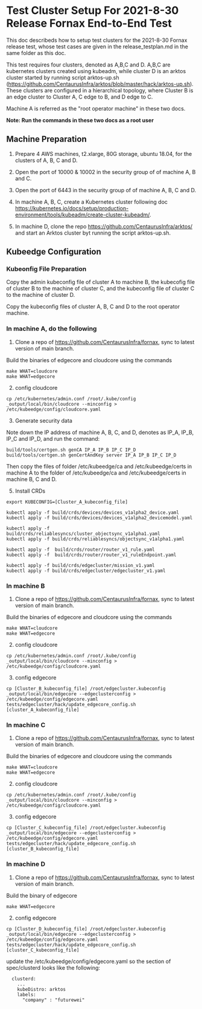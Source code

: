 # Test Cluster Setup For 2021-8-30 Release Fornax End-to-End Test

This doc describeds how to setup test clusters for the 2021-8-30 Fornax release test, whose test cases are given in the release_testplan.md in the same folder as this doc. 

This test requires four clusters, denoted as A,B,C and D. A,B,C are kubernetes clusters created using kubeadm, while cluster D is an arktos cluster started by running script arktos-up.sh (https://github.com/CentaurusInfra/arktos/blob/master/hack/arktos-up.sh). These clusters are configured in a hierarchical topology, where Cluster B is an edge cluster to Cluster A, C edge to B, and D edge to C. 

Machine A is referred as the "root operator machine" in these two docs.

**Note: Run the commands in these two docs as a root user**

## Machine Preparation

1. Prepare 4 AWS machines, t2.xlarge, 80G storage, ubuntu 18.04, for the clusters of A, B, C and D.

2. Open the port of 10000 & 10002 in the security group of of machine A, B and C.

3. Open the port of 6443 in the security group of of machine A, B, C and D.

4. In machine A, B, C, create a Kubernetes cluster following doc https://kubernetes.io/docs/setup/production-environment/tools/kubeadm/create-cluster-kubeadm/.

5. In machine D, clone the repo https://github.com/CentaurusInfra/arktos/ and start an Arktos cluster byt running the script arktos-up.sh.

## Kubeedge Configuration

### Kubeonfig File Preparation

Copy the admin kubeconfig file of cluster A to machine B, the kubecofig file of cluster B to the machine of cluster C, and the kubeconfig file of cluster C to the machine of cluster D.

Copy the kubeconfig files of cluster A, B, C and D to the root operator machine.

### In machine A, do the following


1. Clone a repo of https://github.com/CentaurusInfra/fornax, sync to latest version of main branch.

Build the binaries of edgecore and cloudcore using the commands
```
make WHAT=cloudcore
make WHAT=edgecore
```

2. config cloudcore 
```
cp /etc/kubernetes/admin.conf /root/.kube/config
_output/local/bin/cloudcore --minconfig > /etc/kubeedge/config/cloudcore.yaml
```
3. Generate security data 

Note down the IP address of machine A, B, C, and D, denotes as IP_A, IP_B, IP_C and IP_D, and run the command:

```
build/tools/certgen.sh genCA IP_A IP_B IP_C IP_D
build/tools/certgen.sh genCertAndKey server IP_A IP_B IP_C IP_D
```

Then copy the files of folder /etc/kubeedge/ca and /etc/kubeedge/certs in machine A to the folder of /etc/kubeedge/ca and /etc/kubeedge/certs in machine B, C and D. 

5. Install CRDs
```
export KUBECONFIG=[Cluster_A_kubeconfig_file]

kubectl apply -f build/crds/devices/devices_v1alpha2_device.yaml
kubectl apply -f build/crds/devices/devices_v1alpha2_devicemodel.yaml 

kubectl apply -f build/crds/reliablesyncs/cluster_objectsync_v1alpha1.yaml
kubectl apply -f build/crds/reliablesyncs/objectsync_v1alpha1.yaml 

kubectl apply -f  build/crds/router/router_v1_rule.yaml
kubectl apply -f  build/crds/router/router_v1_ruleEndpoint.yaml

kubectl apply -f build/crds/edgecluster/mission_v1.yaml
kubectl apply -f build/crds/edgecluster/edgecluster_v1.yaml

```


### In machine B
1. Clone a repo of https://github.com/CentaurusInfra/fornax, sync to latest version of main branch.

Build the binaries of edgecore and cloudcore using the commands
```
make WHAT=cloudcore
make WHAT=edgecore
```

2. config cloudcore 
```
cp /etc/kubernetes/admin.conf /root/.kube/config
_output/local/bin/cloudcore --minconfig > /etc/kubeedge/config/cloudcore.yaml
```
3. config edgecore
```
cp [Cluster_B_kubeconfig_file] /root/edgecluster.kubeconfig
_output/local/bin/edgecore --edgeclusterconfig > /etc/kubeedge/config/edgecore.yaml
tests/edgecluster/hack/update_edgecore_config.sh [cluster_A_kubeconfig_file]
```

### In machine C
1. Clone a repo of https://github.com/CentaurusInfra/fornax, sync to latest version of main branch.

Build the binaries of edgecore and cloudcore using the commands
```
make WHAT=cloudcore
make WHAT=edgecore
```

2. config cloudcore 
```
cp /etc/kubernetes/admin.conf /root/.kube/config
_output/local/bin/cloudcore --minconfig > /etc/kubeedge/config/cloudcore.yaml
```
3. config edgecore
```
cp [Cluster_C_kubeconfig_file] /root/edgecluster.kubeconfig
_output/local/bin/edgecore --edgeclusterconfig > /etc/kubeedge/config/edgecore.yaml
tests/edgecluster/hack/update_edgecore_config.sh [cluster_B_kubeconfig_file]
```

### In machine D
1. Clone a repo of https://github.com/CentaurusInfra/fornax, sync to latest version of main branch.

Build the binary of edgecore 
```
make WHAT=edgecore
```

2. config edgecore
```
cp [Cluster_D_kubeconfig_file] /root/edgecluster.kubeconfig
_output/local/bin/edgecore --edgeclusterconfig > /etc/kubeedge/config/edgecore.yaml
tests/edgecluster/hack/update_edgecore_config.sh [cluster_C_kubeconfig_file]
```

update the /etc/kubeedge/config/edgecore.yaml so the section of spec/clusterd looks like the following:

```
  clusterd:
    ...
    kubeDistro: arktos
    labels:
      "company" : "futurewei"
```
